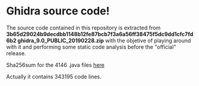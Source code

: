 # Ghidra source code!
The source code contained in this repository is extracted from
**3b65d29024b9decdbb1148b12fe87bcb7f3a6a56ff38475f5dc9dd1cfc7fd6b2  ghidra_9.0_PUBLIC_20190228.zip** with the objetive of playing around with it and performing some static code analysis before the "official" release. 

Sha256sum for the 4146 .java files [here](https://raw.githubusercontent.com/SadFud/ghidra/master/src/checksums.chk)

Actually it contains 343195 code lines.

